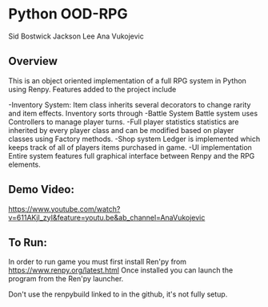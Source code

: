 # Python OOD-RPG

Sid Bostwick
Jackson Lee
Ana Vukojevic

## Overview
This is an object oriented implementation of a full RPG system in Python using Renpy.  Features added to the project include

-Inventory System:
  Item class inherits several decorators to change rarity and item effects.  Inventory sorts through 
-Battle System
  Battle system uses Controllers to manage player turns.
-Full player statistics
  statistics are inherited by every player class and can be modified based on player classes using Factory methods.
-Shop system
  Ledger is implemented which keeps track of all of players items purchased in game.
-UI implementation
  Entire system features full graphical interface between Renpy and the RPG elements.

## Demo Video:
https://www.youtube.com/watch?v=611AKjI_zyI&feature=youtu.be&ab_channel=AnaVukojevic

## To Run:
In order to run game you must first install Ren'py from https://www.renpy.org/latest.html 
Once installed you can launch the program from the Ren'py launcher.  

Don't use the renpybuild linked to in the github, it's not fully setup.

